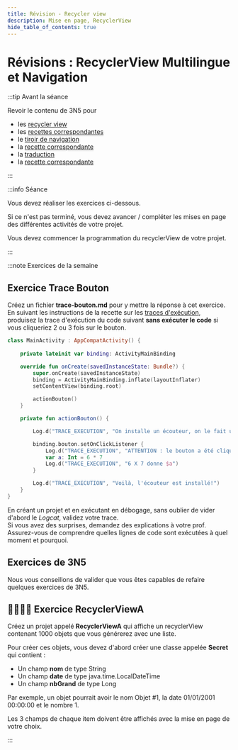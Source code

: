 ```yaml
---
title: Révision - Recycler view
description: Mise en page, RecyclerView
hide_table_of_contents: true
---
```


# Révisions : RecyclerView Multilingue et Navigation

<Row>

<Column>

:::tip Avant la séance

Revoir le contenu de 3N5 pour 
- les [recycler view](https://info.cegepmontpetit.ca/3N5-Prog3/cours/7.1-recycler) 
- les [recettes correspondantes](https://info.cegepmontpetit.ca/3N5-Prog3/recettes/recycler-view-01-string)
- le [tiroir de navigation](https://info.cegepmontpetit.ca/3N5-Prog3/cours/11.1-tiroir)
- la [recette correspondante](https://info.cegepmontpetit.ca/3N5-Prog3/recettes/tiroir)
- la [traduction](https://info.cegepmontpetit.ca/3N5-Prog3/cours/13.2-multilingue)
- la [recette correspondante](https://info.cegepmontpetit.ca/3N5-Prog3/recettes/multilingue) 

:::

</Column>

<Column>

:::info Séance

Vous devez réaliser les exercices ci-dessous.

Si ce n'est pas terminé, vous devez avancer / compléter les mises en page des différentes activités de votre projet.

Vous devez commencer la programmation du recyclerView de votre projet.

:::

</Column>

</Row>

:::note Exercices de la semaine

## Exercice Trace Bouton
Créez un fichier **trace-bouton.md** pour y mettre la réponse à cet exercice.  
En suivant les instructions de la recette sur les [traces d'exécution](../recettes/produire-une-trace),
produisez la trace d'exécution du code suivant **sans exécuter le code** si vous cliqueriez 2 ou 3 fois sur le bouton.

```kotlin showLineNumbers
class MainActivity : AppCompatActivity() {
    
    private lateinit var binding: ActivityMainBinding

    override fun onCreate(savedInstanceState: Bundle?) {
        super.onCreate(savedInstanceState)
        binding = ActivityMainBinding.inflate(layoutInflater)
        setContentView(binding.root)

        actionBouton()
    }

    private fun actionBouton() {

        Log.d("TRACE_EXECUTION", "On installe un écouteur, on le fait une seule fois!")

        binding.bouton.setOnClickListener {
            Log.d("TRACE_EXECUTION", "ATTENTION : le bouton a été cliqué!!!")
            var a: Int = 6 * 7
            Log.d("TRACE_EXECUTION", "6 X 7 donne $a")
        }

        Log.d("TRACE_EXECUTION", "Voilà, l'écouteur est installé!")
    }
}
```

En créant un projet et en exécutant en débogage, sans oublier de vider d'abord le *Logcat*, validez votre trace.  
Si vous avez des surprises, demandez des explications à votre prof.  
Assurez-vous de comprendre quelles lignes de code sont exécutées à quel moment et pourquoi.

## Exercices de 3N5

Nous vous conseillons de valider que vous êtes capables de refaire quelques exercices de 3N5.

## 👨‍🎓👨‍🎓 Exercice RecyclerViewA

Créez un projet appelé **RecyclerViewA** qui affiche un recyclerView contenant 1000 objets que vous générerez avec une liste.

Pour créer ces objets, vous devez d'abord créer une classe appelée **Secret** qui contient :

- Un champ **nom** de type String
- Un champ **date** de type java.time.LocalDateTime
- Un champ **nbGrand** de type Long

Par exemple, un objet pourrait avoir le nom Objet #1, la date 01/01/2001 00:00:00 et le nombre 1.

Les 3 champs de chaque item doivent être affichés avec la mise en page de votre choix.

:::
